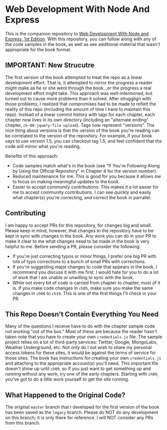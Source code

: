# Web Development With Node And Express

This is the companion repository to [Web Development With Node and Express, 1st Edition](http://shop.oreilly.com/product/0636920032977.do).  With this repository, you can follow along with any of the code samples in the book, as well as see additional material that wasn't appropriate for the book format.

## IMPORTANT: New Strucutre

The first version of the book attempted to treat the repo as a linear development effort.  That is, it attempted to mirror the progress a reader might make as he or she went through the book...or the progress a real development effort might take.  This approach was well-intentioned, but turned out to cause more problems than it solved.  After strugglign with those problems, I realized that compromises had to be made to reflelt the reality of this repo (including the amount of time I have to maintain this repo).  Instead of a linear commit history with tags for each chapter, each chapter now lives in its own directory (including an "alternate ending" chapter, `ch-08-jquery-file-upload`).  Tags now represent "versions".  The nice thing about versions is that the version of the book you're reading can be correlated to the version of the repository.  For example, if your book says to use version 1.5, you can checkout tag 1.5, and feel confident that the code will mirror what you're reading.

Benefits of this approach:

* Code samples match what's in the book (see "If You're Following Along by Using the Official Repository" in Chapter 4 for the version number).
* Reduced maintenance for me.  This is good for you because it allows me to focus on making meaningful updates to the book.
* Easier to accept community contributions.  This makes it a lot easier for me to accept community contributions.  I can see quickly and easily what chapter(s) you're correcting, and correct the book in parrallel.

## Contributing

I am happy to accept PRs for this repository, for changes big and small.  Please keep in mind, however, that changes to the repository have to be kept in sync with changes in the book.  Any work you can do in your PR to make it clear to me what changes need to be made in the book is very helpful to me.  Before sending a PR, please consider the following:

* If you're just correcting typos or minor things, I prefer one big PR with lots of typo corrections to a bunch of small PRs with corrections.
* If you're suggesting major changes to code that appears in the book, I recommend you discuss it with me first.  I would hate for you to do a lot of work that I am unable or unwilling to sync with the book.
* While not every bit of code is carried from chapter to chapter, most of it is.  If you make code changes in `ch05`, make sure you make the same changes in `ch06` to `ch19`.  This is one of the first things I'll check in your PR.

## This Repo Doesn't Contain Everything You Need

Many of the questions I receive have to do with the chapter sample code not working "out of the box."  Most of these are because the reader hasn't taken note that you have to create your own `credentials.js` file.  The sample project relies on a lot of third-party services: Twitter, Google, MongoLabs, Weather Underground, etc.  Not only do I not wish to share my personal access tokens for these sites, it would be against the terms of service for those sites.  The book has instructions for creating your own `credentials.js` and attaching to the appropriate account(s) you'll need.  This important file doesn't show up until `ch09`, so if you just want to get something up and running without any work, try one of the early chapters.  Starting with `ch09`, you've got to do a little work yourself to get the site running.

## What Happened to the Original Code?

The original `master` branch that I developed for the first version of the book has been saved as the `legacy` branch.  Please do NOT do any development on this branch; it is only there for reference.  I will NOT consider any PRs from this branch.
